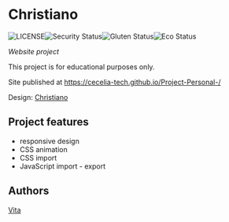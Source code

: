 # Christiano

![LICENSE](https://img.shields.io/badge/license-MIT-blue.svg?style=flat-square)![Security Status](https://img.shields.io/security-headers?label=Security&url=https%3A%2F%2Fgithub.com&style=flat-square)![Gluten Status](https://img.shields.io/badge/Gluten-Free-green.svg)![Eco Status](https://img.shields.io/badge/ECO-Friendly-green.svg)

_Website project_

This project is for educational purposes only.

Site published at https://cecelia-tech.github.io/Project-Personal-/

Design: [Christiano](http://shreethemes.in/cristino/layouts/index.html)

## Project features

- responsive design
- CSS animation
- CSS import
- JavaScript import - export

## Authors

[Vita](https://github.com/cecelia-tech)

